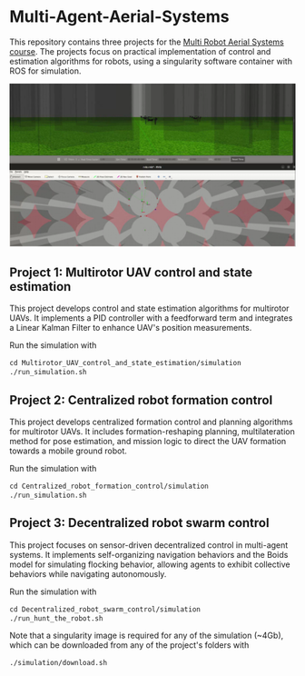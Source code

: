 # Multi-Agent-Aerial-Systems
This repository contains three projects for the [Multi Robot Aerial Systems course](https://cw.fel.cvut.cz/b231/courses/mrs/start). The projects focus on practical implementation of control and estimation algorithms for robots, using a singularity software container with ROS for simulation.

![Task 3 Image](media/main.png)

## Project 1: Multirotor UAV control and state estimation
This project develops control and state estimation algorithms for multirotor UAVs. It implements a PID controller with a feedforward term and integrates a Linear Kalman Filter to enhance UAV's position measurements.

Run the simulation with

```
cd Multirotor_UAV_control_and_state_estimation/simulation
./run_simulation.sh
```

## Project 2: Centralized robot formation control
This project develops centralized formation control and planning algorithms for multirotor UAVs. It includes formation-reshaping planning, multilateration method for pose estimation, and mission logic to direct the UAV formation towards a mobile ground robot.

Run the simulation with

```
cd Centralized_robot_formation_control/simulation
./run_simulation.sh
```

## Project 3: Decentralized robot swarm control
This project focuses on sensor-driven decentralized control in multi-agent systems. It implements self-organizing navigation behaviors and the Boids model for simulating flocking behavior, allowing agents to exhibit collective behaviors while navigating autonomously.


Run the simulation with

```
cd Decentralized_robot_swarm_control/simulation
./run_hunt_the_robot.sh
```

Note that a singularity image is required for any of the simulation (~4Gb), which can be downloaded from any of the project's folders with 
```
./simulation/download.sh
```
